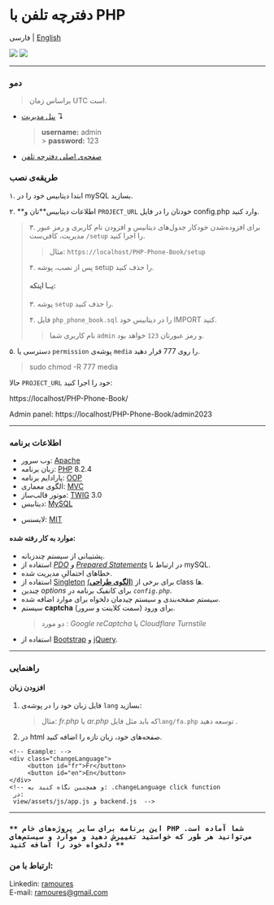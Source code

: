 # دفترچه تلفن با PHP

فارسی | [English](./readme.md)

[<img src="screenshot.png">](https://awaweb.ir/projects/free/php_phone_book)
[<img src="screenshot2.png">](https://awaweb.ir/projects/free/php_phone_book/admin2023)

---

### دمو

> براساس زمان UTC است.

- [پنل مدیریت](https://awaweb.ir/projects/free/php_phone_book/admin2023) &#8628;
  > **username:** admin<br> > **password:** 123
- [صفحه‌ی اصلی دفترچه تلفن](https://awaweb.ir/projects/free/php_phone_book)

### طریقه‌ی نصب

۱. ابتدا دیتابیس خود را در mySQL بسازید.

۲. **اطلاعات دیتابیس‌**تان و `PROJECT_URL` خودتان را در فایل config.php وارد کنید.

> ۳. برای افزوده‌شدن خودکار جدول‌های دیتابیس و افزودن نام کاربری و رمز عبور مدیریت، کافی‌ست `/setup` را اجرا کنید.
>
> > مثال: `https://localhost/PHP-Phone-Book/setup`
>
> ۴. پس از نصب، پوشه setup را حذف کنید.
>
> #### یــا اینکه:
>
> ۳. پوشه `setup` را حذف کنید.
>
> ۴. فایل ‍`php_phone_book.sql` را در دیتابیس خود IMPORT کنید.
>
> > نام کاربری شما `admin` و رمز عبورتان `123` خواهد بود.

۵. دسترسی یا `permission` پوشه‌ی `media` را روی ‍777 قرار دهید.

> sudo chmod -R 777 media

حالا `PROJECT_URL` خود را اجرا کنید:

https://localhost/PHP-Phone-Book/

Admin panel: https://localhost/PHP-Phone-Book/admin2023

---

### اطلاعات برنامه

- وب سرور: [Apache](https://httpd.apache.org/)
- زبان برنامه: [PHP](https://www.php.net/) 8.2.4
- پارادایم برنامه: [OOP](https://en.wikipedia.org/wiki/Object-oriented_programming)
- الگوی معماری: [MVC](https://en.wikipedia.org/wiki/Model%E2%80%93view%E2%80%93controller)
- موتور قالب‌ساز: [TWIG](https://twig.symfony.com/) 3.0
- دیتابیس: [MySQL](https://www.mysql.com/)

* لایسنس: [MIT](https://github.com/ramoures/PHP-Phone-Book/blob/main/LICENSE)

#### موارد به‌ کار رفته شده:

- پشتیبانی از سیستم چندزبانه.
- استفاده از _[PDO](https://www.php.net/manual/en/book.pdo.php) و [Prepared Statements](https://www.php.net/manual/en/mysqli.quickstart.prepared-statements.php)_ در ارتباط با mySQL.
- خطاهای احتمالیِ مدیریت شده.
- استفاده از [Singleton](https://en.wikipedia.org/wiki/Singleton_pattern) [(**الگوی طراحی**)](https://en.wikipedia.org/wiki/Design_Patterns) برای برخی از class ها.
- چندین _options_ برای کانفیک برنامه در _`config.php`_.
- سیستم صفحه‌بندی و سیستم چیدمان دلخواه برای موارد اضافه شده.
- سیستم **captcha** برای ورود (سمت کلاینت و سرور).
  > دو مورد : _Google reCaptcha_ یا _Cloudflare Turnstile_
- استفاده از [Bootstrap](https://getbootstrap.com/) و [jQuery](https://jquery.com/).

---

### راهنمایی

#### افزودن زبان

1. فایل زبان خود را در پوشه‌ی `lang` بسازید:
   > مثال: _fr.php_ یا _ar.php_ که باید مثل فایل`lang/fa.php` توسعه دهید .
2. در html صفحه‌های خود، زبان تازه را اضافه کنید.

```
<!-- Example: -->
<div class="changeLanguage">
     <button id="fr">Fr</button>
     <button id="en">En</button>
</div>
<!-- و همچنین نگاه کنید به: .changeLanguage click function
 در:
 view/assets/js/app.js و backend.js  -->

```

---

### `** این برنامه برای سایر پروژه‌های خام PHP شما آماده است. می‌توانید هر طور که خواستید تغییرش دهید و موارد و سیستم‌های دلخواه خود را اضافه کنید **`

### ارتباط با من:

Linkedin: [ramoures](https://www.linkedin.com/in/ramoures/)<br>
E-mail: ramoures@gmail.com
